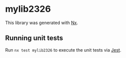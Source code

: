 # mylib2326

This library was generated with [Nx](https://nx.dev).

## Running unit tests

Run `nx test mylib2326` to execute the unit tests via [Jest](https://jestjs.io).
